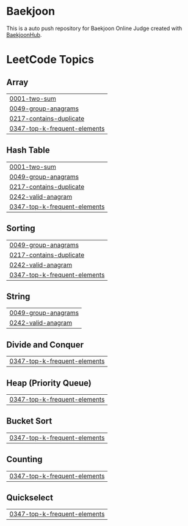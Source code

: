 # Baekjoon
This is a auto push repository for Baekjoon Online Judge created with [BaekjoonHub](https://github.com/BaekjoonHub/BaekjoonHub).

<!---LeetCode Topics Start-->
# LeetCode Topics
## Array
|  |
| ------- |
| [0001-two-sum](https://github.com/hummingbbird/yong-algorithm/tree/master/0001-two-sum) |
| [0049-group-anagrams](https://github.com/hummingbbird/yong-algorithm/tree/master/0049-group-anagrams) |
| [0217-contains-duplicate](https://github.com/hummingbbird/yong-algorithm/tree/master/0217-contains-duplicate) |
| [0347-top-k-frequent-elements](https://github.com/hummingbbird/yong-algorithm/tree/master/0347-top-k-frequent-elements) |
## Hash Table
|  |
| ------- |
| [0001-two-sum](https://github.com/hummingbbird/yong-algorithm/tree/master/0001-two-sum) |
| [0049-group-anagrams](https://github.com/hummingbbird/yong-algorithm/tree/master/0049-group-anagrams) |
| [0217-contains-duplicate](https://github.com/hummingbbird/yong-algorithm/tree/master/0217-contains-duplicate) |
| [0242-valid-anagram](https://github.com/hummingbbird/yong-algorithm/tree/master/0242-valid-anagram) |
| [0347-top-k-frequent-elements](https://github.com/hummingbbird/yong-algorithm/tree/master/0347-top-k-frequent-elements) |
## Sorting
|  |
| ------- |
| [0049-group-anagrams](https://github.com/hummingbbird/yong-algorithm/tree/master/0049-group-anagrams) |
| [0217-contains-duplicate](https://github.com/hummingbbird/yong-algorithm/tree/master/0217-contains-duplicate) |
| [0242-valid-anagram](https://github.com/hummingbbird/yong-algorithm/tree/master/0242-valid-anagram) |
| [0347-top-k-frequent-elements](https://github.com/hummingbbird/yong-algorithm/tree/master/0347-top-k-frequent-elements) |
## String
|  |
| ------- |
| [0049-group-anagrams](https://github.com/hummingbbird/yong-algorithm/tree/master/0049-group-anagrams) |
| [0242-valid-anagram](https://github.com/hummingbbird/yong-algorithm/tree/master/0242-valid-anagram) |
## Divide and Conquer
|  |
| ------- |
| [0347-top-k-frequent-elements](https://github.com/hummingbbird/yong-algorithm/tree/master/0347-top-k-frequent-elements) |
## Heap (Priority Queue)
|  |
| ------- |
| [0347-top-k-frequent-elements](https://github.com/hummingbbird/yong-algorithm/tree/master/0347-top-k-frequent-elements) |
## Bucket Sort
|  |
| ------- |
| [0347-top-k-frequent-elements](https://github.com/hummingbbird/yong-algorithm/tree/master/0347-top-k-frequent-elements) |
## Counting
|  |
| ------- |
| [0347-top-k-frequent-elements](https://github.com/hummingbbird/yong-algorithm/tree/master/0347-top-k-frequent-elements) |
## Quickselect
|  |
| ------- |
| [0347-top-k-frequent-elements](https://github.com/hummingbbird/yong-algorithm/tree/master/0347-top-k-frequent-elements) |
<!---LeetCode Topics End-->
